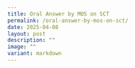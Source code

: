 ```yaml
---
title: Oral Answer by MOS on SCT
permalink: /oral-answer-by-mos-on-sct/
date: 2025-04-08
layout: post
description: ""
image: ""
variant: markdown
---
```

